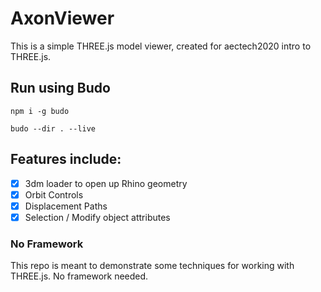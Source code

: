 # AxonViewer

This is a simple THREE.js model viewer, created for aectech2020 intro to THREE.js.

## Run using Budo

```
npm i -g budo
```
```
budo --dir . --live
```

## Features include:

- [x] 3dm loader to open up Rhino geometry
- [x] Orbit Controls
- [x] Displacement Paths
- [x] Selection / Modify object attributes

### No Framework

This repo is meant to demonstrate some techniques for working with THREE.js. No framework needed.
